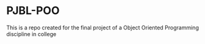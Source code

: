 # PJBL-POO

This is a repo created for the final project of a Object Oriented Programming discipline in college
